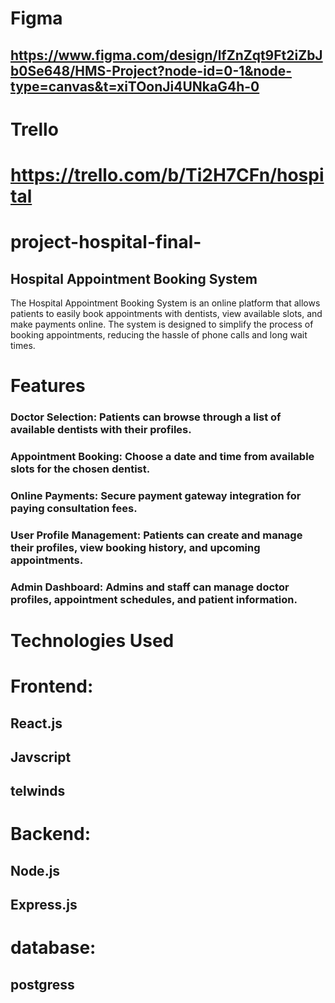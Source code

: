 # Figma
## https://www.figma.com/design/lfZnZqt9Ft2iZbJb0Se648/HMS-Project?node-id=0-1&node-type=canvas&t=xiTOonJi4UNkaG4h-0
# Trello
# https://trello.com/b/Ti2H7CFn/hospital


# project-hospital-final-
## Hospital Appointment Booking System
The Hospital Appointment Booking System is an online platform that allows patients to easily book appointments with dentists, view available slots, and make payments online. The system is designed to simplify the process of booking appointments, reducing the hassle of phone calls and long wait times.

# Features
### Doctor Selection: Patients can browse through a list of available dentists with their profiles.
### Appointment Booking: Choose a date and time from available slots for the chosen dentist.
### Online Payments: Secure payment gateway integration for paying consultation fees.
### User Profile Management: Patients can create and manage their profiles, view booking history, and upcoming appointments.
### Admin Dashboard: Admins and staff can manage doctor profiles, appointment schedules, and patient information.
# Technologies Used
# Frontend:
## React.js
## Javscript
## telwinds

# Backend:
## Node.js
## Express.js
# database:
## postgress
